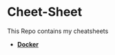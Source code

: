 # Cheet-Sheet


This Repo contains my cheatsheets

- **[Docker](https://github.com/EnesKilicaslan/Cheet-Sheet/blob/master/docker.md)**
